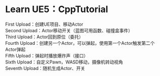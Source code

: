 Learn UE5：CppTutorial
==========================
First Upload：创建UE项目、移动Actor  
Second Upload：Actor移动开关（蓝图可用函数、碰撞盒事件）  
Third Upload：Actor回到原位（委托）  
Fourth Upload：创建另一个Actor，可以弹起，使用第一个Actor触发第二个Actor弹起  
Fifth Upload：弹起时播放爆炸声（接口）  
Sixth Upload：自定义Pawn，WASD移动，摄像机转动视角  
Seventh Upload：随机生成Actor、开关



